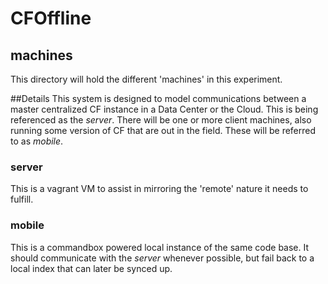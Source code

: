 # CFOffline
## machines
This directory will hold the different 'machines' in this experiment.

##Details
This system is designed to model communications between a master centralized CF instance in a Data Center or the Cloud.  This is being referenced as the *server*.  There will be one or more client machines, also running some version of CF that are out in the field.  These will be referred to as *mobile*.

### server
This is a vagrant VM to assist in mirroring the 'remote' nature it needs to fulfill.

### mobile
This is a commandbox powered local instance of the same code base.  It should communicate with the *server* whenever possible, but fail back to a local index that can later be synced up.
